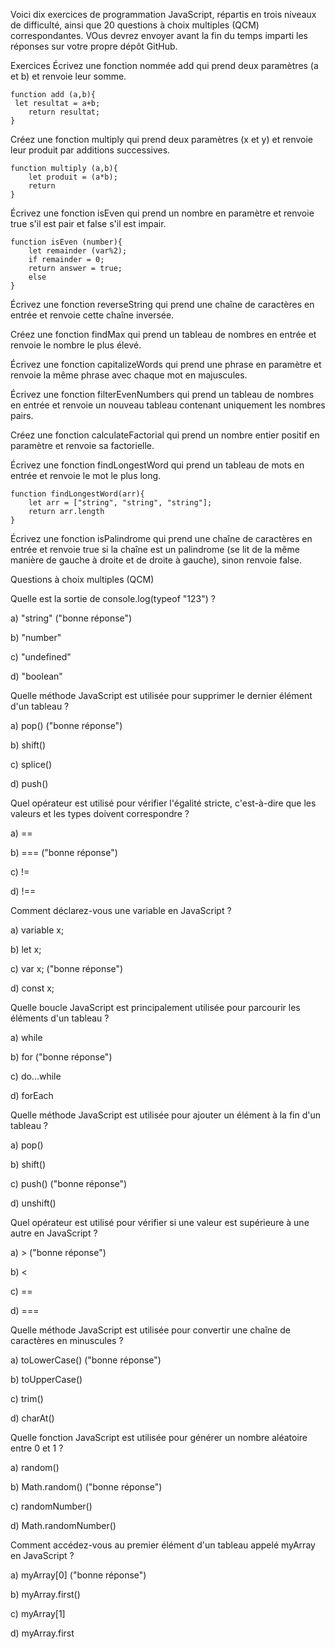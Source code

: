 Voici dix exercices de programmation JavaScript, répartis en trois niveaux de difficulté, ainsi que 20 questions à choix multiples (QCM) correspondantes. VOus devrez envoyer avant la fin du temps imparti les réponses sur votre propre dépôt GitHub.

Exercices
Écrivez une fonction nommée add qui prend deux paramètres (a et b) et renvoie leur somme.

    function add (a,b){
     let resultat = a+b;
        return resultat;
    }

Créez une fonction multiply qui prend deux paramètres (x et y) et renvoie leur produit par additions successives.

    function multiply (a,b){
        let produit = (a*b);
        return
    }
Écrivez une fonction isEven qui prend un nombre en paramètre et renvoie true s'il est pair et false s'il est impair.

    function isEven (number){
        let remainder (var%2);
        if remainder = 0;
        return answer = true;
        else
    }
    
Écrivez une fonction reverseString qui prend une chaîne de caractères en entrée et renvoie cette chaîne inversée.


Créez une fonction findMax qui prend un tableau de nombres en entrée et renvoie le nombre le plus élevé.


Écrivez une fonction capitalizeWords qui prend une phrase en paramètre et renvoie la même phrase avec chaque mot en majuscules.


Écrivez une fonction filterEvenNumbers qui prend un tableau de nombres en entrée et renvoie un nouveau tableau contenant uniquement les nombres pairs.


Créez une fonction calculateFactorial qui prend un nombre entier positif en paramètre et renvoie sa factorielle.


Écrivez une fonction findLongestWord qui prend un tableau de mots en entrée et renvoie le mot le plus long.


    function findLongestWord(arr){
        let arr = ["string", "string", "string"];
        return arr.length
    }


Écrivez une fonction isPalindrome qui prend une chaîne de caractères en entrée et renvoie true si la chaîne est un palindrome (se lit de la même manière de gauche à droite et de droite à gauche), sinon renvoie false.


Questions à choix multiples (QCM)

Quelle est la sortie de console.log(typeof "123") ?

a) "string" ("bonne réponse")

b) "number" 

c) "undefined"

d) "boolean"

Quelle méthode JavaScript est utilisée pour supprimer le dernier élément d'un tableau ?

a) pop() ("bonne réponse")

b) shift()

c) splice()

d) push()

Quel opérateur est utilisé pour vérifier l'égalité stricte, c'est-à-dire que les valeurs et les types doivent correspondre ?

a) ==

b) === ("bonne réponse")

c) !=

d) !==

Comment déclarez-vous une variable en JavaScript ?

a) variable x;

b) let x;

c) var x; ("bonne réponse")

d) const x;

Quelle boucle JavaScript est principalement utilisée pour parcourir les éléments d'un tableau ?

a) while 

b) for ("bonne réponse")

c) do...while

d) forEach

Quelle méthode JavaScript est utilisée pour ajouter un élément à la fin d'un tableau ?

a) pop()

b) shift()

c) push() ("bonne réponse")

d) unshift()

Quel opérateur est utilisé pour vérifier si une valeur est supérieure à une autre en JavaScript ?

a) > ("bonne réponse")

b) <

c) ==

d) ===

Quelle méthode JavaScript est utilisée pour convertir une chaîne de caractères en minuscules ?

a) toLowerCase() ("bonne réponse")

b) toUpperCase()

c) trim()

d) charAt()

Quelle fonction JavaScript est utilisée pour générer un nombre aléatoire entre 0 et 1 ?

a) random()

b) Math.random() ("bonne réponse")

c) randomNumber()

d) Math.randomNumber()

Comment accédez-vous au premier élément d'un tableau appelé myArray en JavaScript ?

a) myArray[0] ("bonne réponse")

b) myArray.first()

c) myArray[1]

d) myArray.first